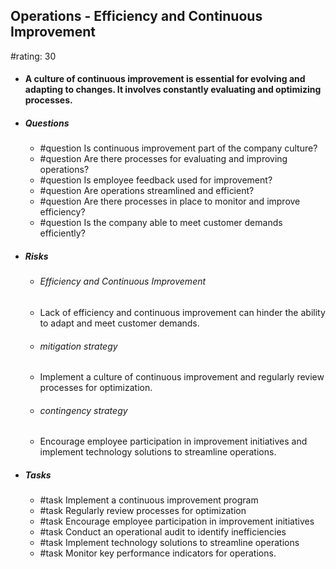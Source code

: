 ## Operations - Efficiency and Continuous Improvement
#rating: 30
- #### A culture of continuous improvement is essential for evolving and adapting to changes. It involves constantly evaluating and optimizing processes.
- ##### Questions
  - #question Is continuous improvement part of the company culture?
  - #question Are there processes for evaluating and improving operations?
  - #question Is employee feedback used for improvement?
  - #question Are operations streamlined and efficient?
  - #question Are there processes in place to monitor and improve efficiency?
  - #question Is the company able to meet customer demands efficiently?
- ##### Risks

  - ###### Efficiency and Continuous Improvement
  - Lack of efficiency and continuous improvement can hinder the ability to adapt and meet customer demands.
  - ###### mitigation strategy
  - Implement a culture of continuous improvement and regularly review processes for optimization.
  - ###### contingency strategy
  - Encourage employee participation in improvement initiatives and implement technology solutions to streamline operations.
- ##### Tasks
  - #task Implement a continuous improvement program
  - #task  Regularly review processes for optimization
  - #task  Encourage employee participation in improvement initiatives
  - #task Conduct an operational audit to identify inefficiencies
  - #task  Implement technology solutions to streamline operations
  - #task  Monitor key performance indicators for operations.


